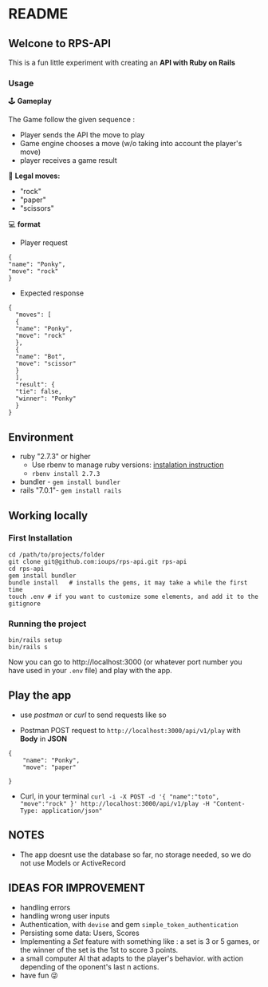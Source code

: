 # README
## Welcone to RPS-API
This is a fun little experiment with creating an **API with Ruby on Rails**

### Usage
🕹 **Gameplay**

The Game follow the given sequence : 
- Player sends the API the move to play
- Game engine chooses a move (w/o taking into account the player's move)
- player receives a game result

🖖 **Legal moves:**
- "rock"
- "paper"
- "scissors"

💻 **format**
- Player request 
```
{
"name": "Ponky",
"move": "rock"
}
```
- Expected response
```
{
  "moves": [
  {
  "name": "Ponky",
  "move": "rock"
  },
  {
  "name": "Bot",
  "move": "scissor"
  }
  ],
  "result": {
  "tie": false,
  "winner": "Ponky"
  }
}
```

## Environment

- ruby "2.7.3" or higher
  - Use rbenv to manage ruby versions: [instalation instruction](https://github.com/rbenv/rbenv#homebrew-on-macos)
  - `rbenv install 2.7.3`
- bundler - `gem install bundler`
- rails "7.0.1"- `gem install rails`

## Working locally

### First Installation

    cd /path/to/projects/folder
    git clone git@github.com:ioups/rps-api.git rps-api
    cd rps-api
    gem install bundler
    bundle install   # installs the gems, it may take a while the first time
    touch .env # if you want to customize some elements, and add it to the gitignore

### Running the project

    bin/rails setup
    bin/rails s

Now you can go to http://localhost:3000 (or whatever port number you have used in your `.env` file) and play with the app.


## Play the app

- use *postman* or *curl* to send requests like so
* Postman
POST request to `http://localhost:3000/api/v1/play`
with **Body** in **JSON** 
```
{
    "name": "Ponky",
    "move": "paper"

}
```    
* Curl, in your terminal
`curl -i -X POST -d '{ "name":"toto", "move":"rock" }' http://localhost:3000/api/v1/play -H "Content-Type: application/json" `

## NOTES

- The app doesnt use the database so far, no storage needed, so we do not use Models or ActiveRecord

## IDEAS FOR IMPROVEMENT
- handling errors
- handling wrong user inputs
- Authentication, with `devise` and gem `simple_token_authentication`
- Persisting some data: Users, Scores
- Implementing a *Set* feature with something like : a set is 3 or 5 games, or the winner of the set is the 1st to score 3 points.
- a small computer AI that adapts to the player's behavior. with action depending of the oponent's last n actions.
- have fun 😜
